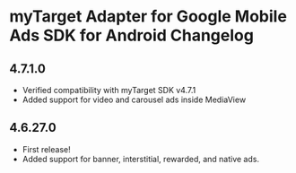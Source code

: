 # myTarget Adapter for Google Mobile Ads SDK for Android Changelog

## 4.7.1.0
- Verified compatibility with myTarget SDK v4.7.1
- Added support for video and carousel ads inside MediaView

## 4.6.27.0
- First release!
- Added support for banner, interstitial, rewarded, and native ads.
